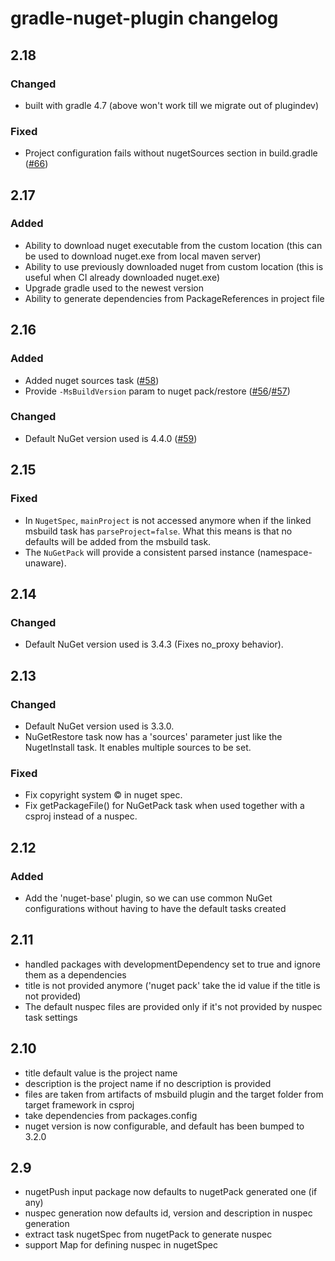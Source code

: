# gradle-nuget-plugin changelog

## 2.18
### Changed
* built with gradle 4.7 (above won't work till we migrate out of plugindev)

### Fixed
* Project configuration fails without nugetSources section in build.gradle ([#66](https://github.com/Ullink/gradle-nuget-plugin/pull/66))

## 2.17
### Added
* Ability to download nuget executable from the custom location (this can be used to download nuget.exe from local maven server)
* Ability to use previously downloaded nuget from custom location (this is useful when CI already downloaded nuget.exe)
* Upgrade gradle used to the newest version
* Ability to generate dependencies from PackageReferences in project file

## 2.16
### Added
* Added nuget sources task ([#58](https://github.com/Ullink/gradle-nuget-plugin/pull/58))
* Provide `-MsBuildVersion` param to nuget pack/restore ([#56](https://github.com/Ullink/gradle-nuget-plugin/issues/56)/[#57](https://github.com/Ullink/gradle-nuget-plugin/pull/57))

### Changed
* Default NuGet version used is 4.4.0 ([#59](https://github.com/Ullink/gradle-nuget-plugin/pull/59))

## 2.15
### Fixed
* In `NugetSpec`, `mainProject` is not accessed anymore when if the linked msbuild task has `parseProject=false`.
What this means is that no defaults will be added from the msbuild task.
* The `NuGetPack` will provide a consistent parsed instance (namespace-unaware).

## 2.14
### Changed
* Default NuGet version used is 3.4.3 (Fixes no_proxy behavior).

## 2.13
### Changed
* Default NuGet version used is 3.3.0.
* NuGetRestore task now has a 'sources' parameter just like the NugetInstall task. It enables multiple sources to be set.

### Fixed
* Fix copyright system © in nuget spec.
* Fix getPackageFile() for NuGetPack task when used together with a csproj instead of a nuspec.

## 2.12
### Added
* Add the 'nuget-base' plugin, so we can use common NuGet configurations without having to have the default tasks created

## 2.11
* handled packages with developmentDependency set to true and ignore them as a dependencies
* title is not provided anymore ('nuget pack' take the id value if the title is not provided)
* The default nuspec files are provided only if it's not provided by nuspec task settings

## 2.10
* title default value is the project name
* description is the project name if no description is provided
* files are taken from artifacts of msbuild plugin and the target
folder from target framework in csproj
* take dependencies from packages.config
* nuget version is now configurable, and default has been bumped to 3.2.0

## 2.9
* nugetPush input package now defaults to nugetPack generated one (if any)
* nuspec generation now defaults id, version and description in nuspec generation
* extract task nugetSpec from nugetPack to generate nuspec
* support Map for defining nuspec in nugetSpec
